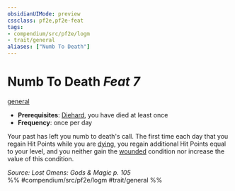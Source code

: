 ```yaml
---
obsidianUIMode: preview
cssclass: pf2e,pf2e-feat
tags:
- compendium/src/pf2e/logm
- trait/general
aliases: ["Numb To Death"]
---
```

# Numb To Death  *Feat 7*  
[general](rules/traits/general.md)  

- **Prerequisites**: [Diehard](compendium/feats/diehard.md), you have died at least once
- **Frequency**: once per day

Your past has left you numb to death's call. The first time each day that you regain Hit Points while you are [dying](rules/conditions.md#Dying), you regain additional Hit Points equal to your level, and you neither gain the [wounded](rules/conditions.md#Wounded) condition nor increase the value of this condition.

*Source: Lost Omens: Gods & Magic p. 105*  
%% #compendium/src/pf2e/logm #trait/general %%